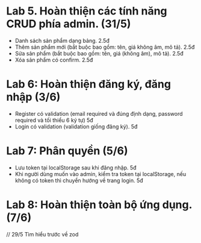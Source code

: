 # Lab 5. Hoàn thiện các tính năng CRUD phía admin. (31/5)

- Danh sách sản phẩm dạng bảng. 2.5đ
- Thêm sản phẩm mới (bắt buộc bao gồm: tên, giá không âm, mô tả). 2.5đ
- Sửa sản phẩm (bắt buộc bao gồm: tên, giá (không âm), mô tả). 2.5đ
- Xóa sản phẩm có confirm. 2.5đ

# Lab 6: Hoàn thiện đăng ký, đăng nhập (3/6)

- Register có validation (email required và đúng định dạng, password required và tối thiểu 6 ký tự) 5đ
- Login có validation (validation giống đăng ký). 5đ

# Lab 7: Phân quyền (5/6)

- Lưu token tại localStorage sau khi đăng nhập. 5đ
- Khi người dùng muốn vào admin, kiểm tra token tại localStorage, nếu không có token thì chuyển hướng về trang login. 5đ

# Lab 8: Hoàn thiện toàn bộ ứng dụng. (7/6)

// 29/5 Tìm hiểu trước về zod
